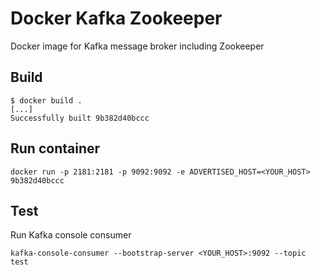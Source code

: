 Docker Kafka Zookeeper
======================
Docker image for Kafka message broker including Zookeeper

Build
-----
```
$ docker build .
[...]
Successfully built 9b382d40bccc
```

Run container
-------------
```
docker run -p 2181:2181 -p 9092:9092 -e ADVERTISED_HOST=<YOUR_HOST> 9b382d40bccc
```

Test
----
Run Kafka console consumer
```
kafka-console-consumer --bootstrap-server <YOUR_HOST>:9092 --topic test
```

